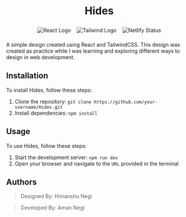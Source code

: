 <h1 style="text-align: center;">Hides</h1>

<div style="display:flex; flex-direction: row; justify-content: center; align-items: center">

<img src="https://img.shields.io/badge/React-20232A?style=for-the-badge&logo=react&logoColor=61DAFB" style="padding: 0.5rem" alt="React Logo"/>
<img src="https://img.shields.io/badge/Tailwind_CSS-38B2AC?style=for-the-badge&logo=tailwind-css&logoColor=white" style="padding: 0.5rem" alt="Tailwind Logo"/>
<img src="https://api.netlify.com/api/v1/badges/fbcb3168-56eb-4abc-b02f-2f9df7dbd6dd/deploy-status"style="padding: 0.5rem"  alt="Netlify Status"/>

</div>

A simple design created using React and TailwindCSS. This design was created as practice while I was learning and exploring different ways to design in web development.


## Installation

To install Hides, follow these steps:

1. Clone the repository: `git clone https://github.com/your-username/Hides.git`
2. Install dependencies: `npm install`

## Usage

To use Hides, follow these steps:

1. Start the development server: `npm run dev`
2. Open your browser and navigate to the `URL` provided in the terminal

## Authors
> Designed By: Himanshu Negi

> Developed By: Aman Negi
